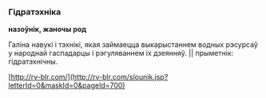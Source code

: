 ### Гідратэхніка
**назоўнік, жаночы род**

Галіна навукі і тэхнікі, якая займаецца выкарыстаннем водных рэсурсаў у народнай гаспадарцы і рэгуляваннем іх дзеянняў. || прыметнік: гідратэхнічны.

<a rel="author">[http://rv-blr.com/](http://rv-blr.com/slounik.jsp?letterId=0&maskId=0&pageId=700)</a>
